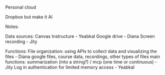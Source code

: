 Personal cloud

Dropbox but make it AI

Notes:

Data sources:
    Canvas Instructure - Yeabkal
    Google drive - Diana
    Screen recording - Jity

Functions:
    File organization: using APIs to collect data and visualizing the files - Diana
    google files, course data, recordings, other types of files
    main functions: summarization (into a string?) / mcp (one time or continuous) - Jity
    Log in authentication for limited memory access - Yeabkal